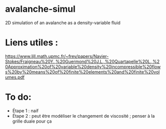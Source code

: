 # avalanche-simul
2D simulation of an avalanche as a density-variable fluid

# Liens utiles :
https://www.ljll.math.upmc.fr/~frey/papers/Navier-Stokes/Fraigneau%20Y.,%20Guermond%20J.L.,%20Quartapelle%20L.,%20Approximation%20of%20variable%20density%20incompressible%20flows%20by%20means%20of%20finite%20elements%20and%20finite%20volumes.pdf

# To do:

* Étape 1 : naif
* Étape 2 : peut être modéliser le changement de viscosité ; penser à la grille duale pour ça
